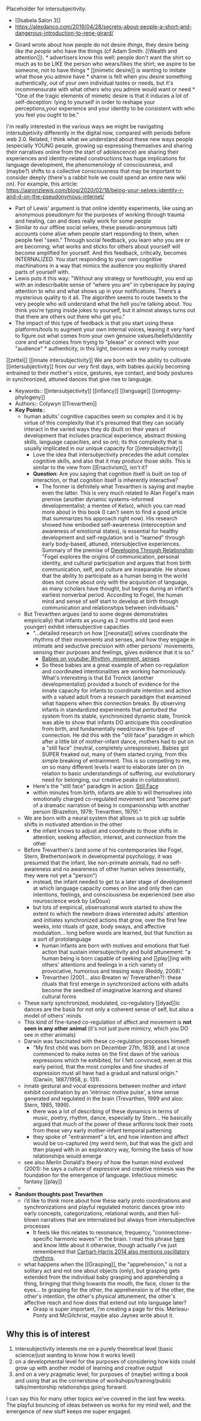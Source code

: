 Placeholder for intersubjectivity.

- [[Isabela Salon 3]]
- https://alexdanco.com/2019/04/28/secrets-about-people-a-short-and-dangerous-introduction-to-rene-girard/
* Girard wrote about how people do not desire _things_, they desire being _like the people_ who have the things
(cf Adam Smith: [[Wealth and attention]]).
        * advertisers know this well: people don't want the shirt so much as to be LIKE the person who wears/likes the shirt; we aspire to be someone, not to have things
        * [[mimetic desire]] is wanting to imitate what those you admire have
        * shame is felt when you desire something authentically, out of your own individual tastes or needs, but it's incommensurate with what others who you admire would want or need
        * "One of the tragic elements of mimetic desire is that it induces a lot of self-deception: lying to yourself in order to reshape your perceptions,your experience and your identity to be consistent with who you feel you ought to be."

I'm really interested in the various ways we might be navigating intersubjetivity differently in the digital now, compared with periods before web 2.0. Related, I think what we understand about these new ways people (especially YOUNG people, growing up expressing themselves and sharing their narratives online from the start of adolescence) are sharing their experiences and identity-related constructions has huge implications for language development, the phenomenology of consciousness, and (maybe?) shifts to a collective consciousness that may be important to consider deeply (there's a rabbit hole we could spend an entire new wiki on). For example, this article: https://aaronzlewis.com/blog/2020/02/18/being-your-selves-identity-r-and-d-on-the-pseudonymous-internet/
* Part of Lewis' argument is that online identity experiments, like using an anonymous pseudonym for the purposes of working through trauma and healing, can and does really work for some people
* Similar to our offline social selves, these pseudo-anonymous (alt) accounts come alive when people start responding to them, when people feel "seen." Through social feedback, you learn who you are or are becoming; what works and sticks for others about yourself will become amplified for yourself. And this feedback, critically, becomes INTERNALIZED. You start responding to your own cognitive machinations in a way that mimics the audience you explicitly shared parts of yourself with. 
* Lewis puts it this way: "Without any strategy or forethought, you end up with an indescribable sense of “where you are” in cyberspace by paying attention to who and what shows up in your notifications. There’s a mysterious quality to it all. The algorithm seems to route tweets to the very people who will understand what the hell you’re talking about. You think you’re typing inside jokes to yourself, but it almost always turns out that there are others out there who get you."
* The impact of this type of feedback is that you start using these platforms/tools to augment your own internal voices, leaving it very hard to figure out what comes from your own genuine values/beliefs/identity core and what comes from trying to "please" or connect with your "audience"
        * authenticity, in this light, becomes a very murky concept

[[zettel]] [[innate intersubjectivity]] We are born with the ability to cultivate [[intersubjectivity]] from our very first days, with babies quickly becoming entrained to their mother's voice, gestures, eye contact, and body postures in synchronized, attuned dances that give rise to language.

- Keywords:: [[intersubjectivity]] [[infancy]] [[language]] [[ontogeny-phylogeny]]
- Authors:: Colywyn [[Trevarthen]] 
- **Key Points**:: 
    - human adults' cognitive capacities seem so complex and it is by virtue of this complexity that it's presumed that they can socially interact in the varied ways they do (built on their years of development that includes practical experience, abstract thinking skills, language capacities, and so on); its this complexity that is usually implicated in our unique capacity for [[intersubjectivity]]
        - Love the idea that intersubjectivity precedes the adult complex cognitive skills, and also that it may _produce_ those skills. This is similar to the view from [[Enactivism]], isn't it?
        - **Question**: Are you saying that cognition itself is built on top of interaction, or that cognition itself is inherently interactive?
           - The former is definitely what Trevarthen is saying and maybe even the latter. This is very much related to Alan Fogel's main premise (another dynamic systems-informed developmentalist; a mentee of Kelso), which you can read more about in this book (I can't seem to find a good article that summarizes his approach right now). His research showed how embodied self-awareness (interoception and awareness of emotional states), is essential for healthy development and self-regulation and is "learned" through early body-based, attuned, intersubjective experiences. Summary of the premise of  [Developing Through Relationship](https://www.amazon.com/Developing-Through-Relationships-Alan-Fogel/dp/0226256596): "Fogel explores the origins of communication, personal identity, and cultural participation and argues that from birth communication, self, and culture are inseparable. He shows that the ability to participate as a human being in the world does not come about only with the acquisition of language, as many scholars have thought, but begins during an infant's earliest nonverbal period. According to Fogel, the human mind and sense of self start to develop at birth through communication and relationships between individuals." 
    - But Trevarthen argues (and to some degree demonstrates empirically) that infants as young as 2 months old (and even younger) exhibit intersubjective capacities
        - "...detailed research on how [[neonatal]] selves coordinate the rhythms of their movements and senses, and how they engage in intimate and seductive precision with other persons' movements, sensing their purposes and feelings, gives evidence that it is so."
            - [Babies on youtube: Rhythm, movement, senses](https://youtu.be/8VhSwbQ1rk0?t=12)
            - So these babies are a great example of when co-regulation and coordinated intentionalities are working harmoniously. What's interesting is that Ed Tronick (another developmentalist) provided a bunch of evidence for the innate capacity for infants to coordinate intention and action with a valued adult from a research paradigm that examined what happens when this connection breaks. By observing infants in standardized experiments that _perturbed the system_ from its stable, synchronized dynamic state, Tronick was able to show that infants DO anticipate this coordination from birth, and fundamentally need/crave this type of connection. He did this with the "still face" paradigm in which after a little bit of mother-infant dance, mothers had to put on a "still face" (neutral, completely unresponsive). Babies got SUPER freaked out, many of them started crying, from this simple breaking of entrainment. This is so compelling to me, on so many different levels I want to elaborate later on (in relation to basic understandings of suffering, our evolutionary need for belonging, our creative peaks in collaboration). 
        - Here's the "still face" paradigm in action: [Still Face](https://www.youtube.com/watch?v=apzXGEbZht0)
        - within minutes from birth, infants are able to will themselves into emotionally charged co-regulated movement and "become part of a dramatic narration of being in companionship with another person (Brazelton, 1979; Trevarthen, 1979)."
    - We are born with a neural system that allows us to pick up subtle shifts in motivated attention in the other
        - the infant knows to adjust and coordinate to those shifts in attention, seeking affection, interest, and connection from the other 
    - Before Trevarthen's (and some of his contemporaries like Fogel, Stern, Bretherton)work in developmental psychology, it was presumed that the infant, like non-primate animals, had no self-awareness and no awareness of other human selves (essentially, they were not yet a "person")
        - instead, the infant needed to get to a later stage of development at which language capacity comes on line and only then can intentions, feelings, and consciousness be experienced (see also neuroscience work by LeDoux)
        - but lots of empirical, observational work started to show the extent to which the newborn draws interested adults' attention and initiates synchronized actions that grow, over the first few weeks, into rituals of gaze, body sways, and affective modulation... long before words are learned, but that function as a sort of protolanguage
            - human infants are born with motives and emotions that fuel action that sustain intersubjectivity and build attunement: "a human being is born capable of seeking and [[play]]ing with others' attentions and feelings in a rich variety of provocative, humorous and teasing ways (Reddy, 2008)."
            - Trevarthen (2001... also Breaten w/ Treverathen?): these rituals that first emerge in synchronized actions with adults become the seedbed of imaginative learning and shared cultural forms
    - These early synchronized, modulated, co-regulatory [[dyad]]ic dances are the basis for not only a coherent sense of self, but also a model of others' minds
    - This kind of fine-tuned co-regulation of affect and movement is **not seen in any other animal** (it's not just pure mimicry, which you DO see in other animals)
    - Darwin was fascinated with these co-regulation processes himself: 
        - "My first child was born on December 27th, 1839, and I at once commenced to make notes on the first dawn of the various expressions which he exhibited, for I felt convinced, even at this early period, that the most complex and fine shades of expression must all have had a gradual and natural origin." (Darwin, 1887/1958, p. 131).
    -  innate gestural and vocal expressions between mother and infant exhibit coordination by an 'intrinsic motive pulse', a time sense generated and regulated in the brain (Trevarthen, 1999 and also: Stern, 1985, 1999). 
        - there was a lot of describing of these dynamics in terms of music, poetry, rhythm, dance, especially by Stern... He basically argued that much of the power of these artforms took their roots from these very early mother-infant temporal patterning
        - they spoke of "entrainment" a  lot, and how intention and affect would be co-captured (my weird term, but that was the gist) and then played with in an exploratory way, forming the basis of how relationships would emerge 
    - see also Merlin Donald's theory of how the human mind evolved (2001): he says a culture of expressive and creative mimesis was the foundation for the emergence of language. Infectious mimetic fantasy [[play]] 
    - 
- **Random thoughts post Trevarthen**
    - i’d like to think more about how these early proto coordinations and synchronizations and playful regulated motoric dances grow into early concepts, categorizations, relational words, and then full-blown narratives that are internalized but always from intersubjective processes
        - It feels like this relates to resonance, frequency, "connnectome-specific harmonic waves" in the brain. I read this phrase [here](https://hyp.is/BriuSFveEeuHN_fLHgclKQ/opentheory.net/2018/12/the-neuroscience-of-meditation/) and know little about it otherwise, though actually I've just remembered that [Carhart-Harris 2014 also mentions oscillatory rhythms](https://hyp.is/djBX2lveEeulbvMpvU0Tdw/www.frontiersin.org/articles/10.3389/fnhum.2014.00020/full).
    - what happens when the [[Grasping]], the "apprehension," is not a solitary act and not one about objects (only), but grasping gets extended from the individual baby grasping and apprehending a thing, bringing that thing towards the mouth, the face, closer to the eyes... to  grasping for the other, the apprehension is of the other, the other's intention, the other's physical attunement, the other's affective reach and how does that extend out into language later? 
        - Grasp is super important, I'm creating a page for this. Merleau-Ponty and McGilchrist, maybe also Jaynes write about it.

## Why this is of interest

1. Intersubjectivity interests me on a purely theoretical level (basic science/just wanting to know how it works level)
1. on a developmental level for the purposes of considering how kids could grow up with another model of learning and creative output
1. and on a very pragmatic level, for purposes of (maybe) writing a book and using that as the cornerstone of workshops/training/public talks/mentorship relationships going forward.

I can say this for many other topics we've covered in the last few weeks. The playful bouncing of ideas between us works for my mind well, and the emergence of new stuff keeps me super engaged.
